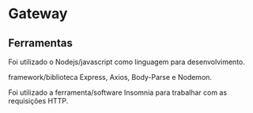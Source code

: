# Gateway

## Ferramentas
Foi utilizado o Nodejs/javascript como linguagem para desenvolvimento.

framework/biblioteca Express, Axios, Body-Parse e Nodemon.

Foi utilizado a ferramenta/software Insomnia para trabalhar com as requisições HTTP.
